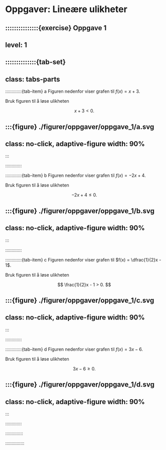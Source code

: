 # Oppgaver: Lineære ulikheter


:::::::::::::::{exercise} Oppgave 1
---
level: 1
---

::::::::::::::{tab-set}
---
class: tabs-parts
---
:::::::::::::{tab-item} a
Figuren nedenfor viser grafen til $f(x) = x + 3$.

Bruk figuren til å løse ulikheten 

$$
x + 3 < 0.
$$

:::{figure} ./figurer/oppgaver/oppgave_1/a.svg
---
class: no-click, adaptive-figure
width: 90%
---
:::


:::::::::::::


:::::::::::::{tab-item} b
Figuren nedenfor viser grafen til $f(x) = -2x + 4$. 

Bruk figuren til å løse ulikheten

$$
-2x + 4 \leq 0.
$$


:::{figure} ./figurer/oppgaver/oppgave_1/b.svg
---
class: no-click, adaptive-figure
width: 90%
---
:::

:::::::::::::


:::::::::::::{tab-item} c
Figuren nedenfor  viser grafen til $f(x) = \dfrac{1}{2}x - 1$. 

Bruk figuren til å løse ulikheten

$$
\frac{1}{2}x - 1 > 0.
$$

:::{figure} ./figurer/oppgaver/oppgave_1/c.svg
---
class: no-click, adaptive-figure
width: 90%
---
:::

:::::::::::::


:::::::::::::{tab-item} d
Figuren nedenfor viser grafen til $f(x) = 3x - 6$. 

Bruk figuren til å løse ulikheten

$$
3x - 6 \geq 0.
$$

:::{figure} ./figurer/oppgaver/oppgave_1/d.svg
---
class: no-click, adaptive-figure
width: 90%
---
:::

:::::::::::::



::::::::::::::

:::::::::::::::